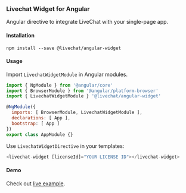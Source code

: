 ### Livechat Widget for Angular
Angular directive to integrate LiveChat with your single-page app.

#### Installation
`npm install --save @livechat/angular-widget`

#### Usage
Import `LivechatWidgetModule` in Angular modules.

```js
import { NgModule } from '@angular/core'
import { BrowserModule } from '@angular/platform-browser'
import { LivechatWidgetModule } '@livechat/angular-widget'

@NgModule({
  imports: [ BrowserModule, LivechatWidgetModule ],
  declarations: [ App ],
  bootstrap: [ App ]
})
export class AppModule {}
```

Use `LivechatWidgetDirective` in your templates:
```js
<livechat-widget [licenseId]="YOUR LICENSE ID"></livechat-widget>
```

#### Demo
Check out [live example](http://plnkr.co/edit/bvMZNePnRJPIFPeKd1Ep?p=preview).
